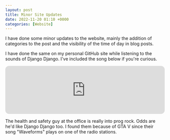 ```yaml
---
layout: post
title: Minor Site Updates
date: 2022-11-20 01:10 +0000
categories: [Website]
---
```


I have done some minor updates to the website, mainly the addition of categories to the post and the visibility of the time of day in blog posts.
<!--more-->
 I have done the same on my personal GitHub site while listening to the sounds of Django Django. I've included the song below if you're curious.

<iframe style="border-radius:12px" src="https://open.spotify.com/embed/track/3udtdUUDUFXIxjasrblplu?utm_source=generator&theme=0" width="100%" height="152" frameBorder="0" allowfullscreen="" allow="autoplay; clipboard-write; encrypted-media; fullscreen; picture-in-picture" loading="lazy"></iframe>

The health and safety guy at the office is really into prog rock. Odds are he'd like Django Django too. I found them because of GTA V since their song "Waveforms" plays on one of the radio stations.